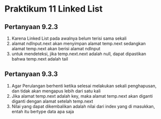 # Praktikum 11 Linked List
## Pertanyaan 9.2.3
1. Karena Linked List pada awalnya belum terisi sama sekali
2. alamat ndInput.next akan menyimpan alamat temp.next 
sedangkan alamat temp.next akan berisi alamat ndInput
3. untuk mendeteksi, jika temp.next.next adalah null, dapat dipastikan bahwa temp.next adalah tail

## Pertanyaan 9.3.3
1. Agar Perulangan berhenti ketika selesai melakukan sekali penghapusan, dan tidak akan mengapus lebih dari satu kali
2. Jika alamat temp.next adalah key, maka alamat temp.next akan diganti diganti dengan alamat setelah temp.next
3. Nilai yang dapat dikembalikan adalah nilai dari index yang di masukkan, entah itu bertype data apa saja
